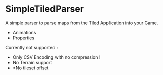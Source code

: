 # SimpleTiledParser
A simple parser to parse maps from the Tiled Application into your Game.

* Animations
* Properties

Currently not supported :
* Only CSV Encoding with no compression !
* No Terrain support
* *No tileset offset




